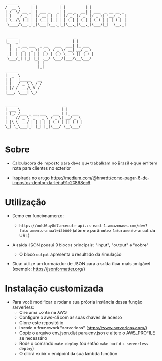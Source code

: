 ```
 _____       _            _           _                 
/  __ \     | |          | |         | |                
| /  \/ __ _| | ___ _   _| | __ _  __| | ___  _ __ __ _ 
| |    / _` | |/ __| | | | |/ _` |/ _` |/ _ \| '__/ _` |
| \__/\ (_| | | (__| |_| | | (_| | (_| | (_) | | | (_| |
 \____/\__,_|_|\___|\__,_|_|\__,_|\__,_|\___/|_|  \__,_|
                                                        
                                                        
 _____                          _                       
|_   _|                        | |                      
  | | _ __ ___  _ __   ___  ___| |_ ___                 
  | || '_ ` _ \| '_ \ / _ \/ __| __/ _ \                
 _| || | | | | | |_) | (_) \__ \ || (_) |               
 \___/_| |_| |_| .__/ \___/|___/\__\___/                
               | |                                      
               |_|                                      
______                                                  
|  _  \                                                 
| | | |_____   __                                       
| | | / _ \ \ / /                                       
| |/ /  __/\ V /                                        
|___/ \___| \_/                                         
                                                        
                                                        
______                     _                            
| ___ \                   | |                           
| |_/ /___ _ __ ___   ___ | |_ ___                      
|    // _ \ '_ ` _ \ / _ \| __/ _ \                     
| |\ \  __/ | | | | | (_) | || (_) |                    
\_| \_\___|_| |_| |_|\___/ \__\___/                     
                                                      
```

# Sobre 

* Calculadora de imposto para devs que trabalham no Brasil e que emitem nota para clientes no exterior

* Inspirada no artigo https://medium.com/@hnordt/como-pagar-6-de-impostos-dentro-da-lei-a91c23868ec6

# Utilização

* Demo em funcionamento:
    * `https://ooh86uy8d7.execute-api.us-east-1.amazonaws.com/dev?faturamento-anual=120000`
    (altere o parâmetro `faturamento-anual` da URL)

* A saída JSON possui 3 blocos principais: "input", "output" e "sobre"
    * O bloco `output` apresenta o resultado da simulação

* Dica: utilize um formatador de JSON para a saída ficar mais amigável (exemplo: https://jsonformatter.org/)

# Instalação customizada

* Para você modificar e rodar a sua própria instância dessa função serverless:
    * Crie uma conta na AWS
    * Configure o aws-cli com as suas chaves de acesso
    * Clone este repositório
    * Instale o framework "serverless" (https://www.serverless.com/)
    * Copie o arquivo env.json.dist para env.json e altere o AWS_PROFILE se necessário
    * Rode o comando `make deploy` (ou então `make build` + `serverless deploy`)
    * O cli irá exibir o endpoint da sua lambda function

